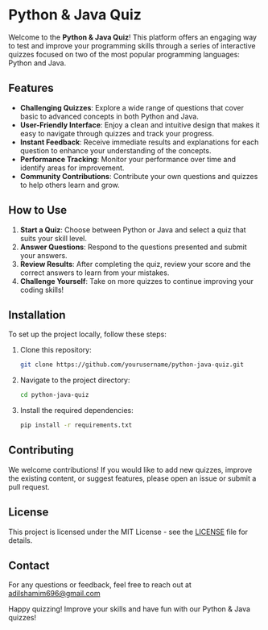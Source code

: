 # Python & Java Quiz

Welcome to the **Python & Java Quiz**! This platform offers an engaging way to test and improve your programming skills through a series of interactive quizzes focused on two of the most popular programming languages: Python and Java.

## Features

- **Challenging Quizzes**: Explore a wide range of questions that cover basic to advanced concepts in both Python and Java.
- **User-Friendly Interface**: Enjoy a clean and intuitive design that makes it easy to navigate through quizzes and track your progress.
- **Instant Feedback**: Receive immediate results and explanations for each question to enhance your understanding of the concepts.
- **Performance Tracking**: Monitor your performance over time and identify areas for improvement.
- **Community Contributions**: Contribute your own questions and quizzes to help others learn and grow.

## How to Use

1. **Start a Quiz**: Choose between Python or Java and select a quiz that suits your skill level.
2. **Answer Questions**: Respond to the questions presented and submit your answers.
3. **Review Results**: After completing the quiz, review your score and the correct answers to learn from your mistakes.
4. **Challenge Yourself**: Take on more quizzes to continue improving your coding skills!

## Installation

To set up the project locally, follow these steps:

1. Clone this repository:
   ```bash
   git clone https://github.com/yourusername/python-java-quiz.git
   ```
2. Navigate to the project directory:
   ```bash
   cd python-java-quiz
   ```
3. Install the required dependencies:
   ```bash
   pip install -r requirements.txt
   ```

## Contributing

We welcome contributions! If you would like to add new quizzes, improve the existing content, or suggest features, please open an issue or submit a pull request.

## License

This project is licensed under the MIT License - see the [LICENSE](LICENSE) file for details.

## Contact

For any questions or feedback, feel free to reach out at adilshamim696@gmail.com

Happy quizzing! Improve your skills and have fun with our Python & Java quizzes!

